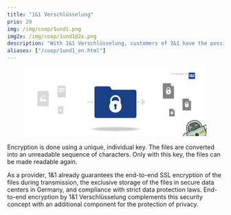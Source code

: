 ```yaml
---
title: "1&1 Verschlüsselung"
prio: 20
img: /img/coop/1und1.png
img2x: /img/coop/1und1@2x.png
description: "With 1&1 Verschlüsselung, customers of 1&1 have the possibility to encrypt their sensitive files quickly and easily before uploading. On the basis of Cryptomator, two apps and a Windows application have been developed, which enable client-side encryption on the device."
aliases: ["/coop/1und1_en.html"]
---
```


<figure class="text-center">
  <img class="inline-block rounded" src="/img/coop/1und1-banner.png" alt="1&amp;1 Coop Banner"/>
</figure>

Encryption is done using a unique, individual key. The files are converted into an unreadable sequence of characters. Only with this key, the files can be made readable again.

As a provider, 1&1 already guarantees the end-to-end SSL encryption of the files during transmission, the exclusive storage of the files in secure data centers in Germany, and compliance with strict data protection laws. End-to-end encryption by 1&1 Verschlüsselung complements this security concept with an additional component for the protection of privacy.
